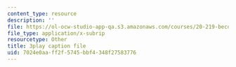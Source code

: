 ```yaml
---
content_type: resource
description: ''
file: https://ol-ocw-studio-app-qa.s3.amazonaws.com/courses/20-219-becoming-the-next-bill-nye-writing-and-hosting-the-educational-show-january-iap-2015/7024e0aaff2f5745bbf4348f27583776_CbDsSQEvEkA.vtt
file_type: application/x-subrip
resourcetype: Other
title: 3play caption file
uid: 7024e0aa-ff2f-5745-bbf4-348f27583776
---
```

